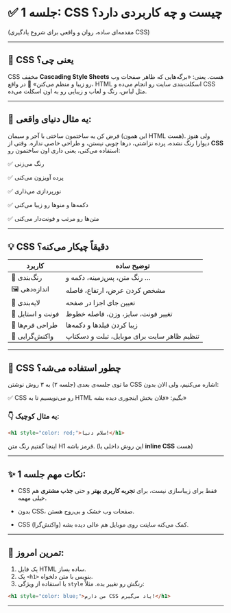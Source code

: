 # ✅ جلسه 1: CSS چیست و چه کاربردی دارد؟

(مقدمه‌ای ساده، روان و واقعی برای شروع یادگیری CSS)

---

## 🎨 CSS یعنی چی؟

CSS مخفف **Cascading Style Sheets** هست.
یعنی: «برگه‌هایی که ظاهر صفحات وب رو زیبا و منظم می‌کنن» 🧥
در واقع، HTML اسکلت‌بندی سایت رو انجام می‌ده و CSS مثل لباس، رنگ و لعاب و زیبایی رو به اون اسکلت می‌ده.

---

## 🧠 یه مثال دنیای واقعی:

فرض کن یه ساختمون ساختی با آجر و سیمان (این همون HTML هست).
ولی هنوز دیوارا رنگ نشده، پرده نزاشتی، درها چوبی نیستن، و طراحی خاصی نداره.
وقتی از **CSS** استفاده می‌کنی، یعنی داری اون ساختمون رو:

✅ رنگ می‌زنی

✅ پرده آویزون می‌کنی

✅ نورپردازی می‌ذاری

✅ دکمه‌ها و منوها رو زیبا می‌کنی

✅ متن‌ها رو مرتب و فونت‌دار می‌کنی

---

## 💡 CSS دقیقاً چیکار می‌کنه؟

| کاربرد           | توضیح ساده                                 |
| ---------------- | ------------------------------------------ |
| 🎨 رنگ‌بندی      | رنگ متن، پس‌زمینه، دکمه و …                |
| 🖼 اندازه‌دهی    | مشخص کردن عرض، ارتفاع، فاصله               |
| 🧱 لایه‌بندی     | تعیین جای اجزا در صفحه                     |
| 🧍 فونت و استایل | تغییر فونت، سایز، وزن، فاصله خطوط          |
| 🔘 طراحی فرم‌ها  | زیبا کردن فیلدها و دکمه‌ها                 |
| 📱 واکنش‌گرایی   | تنظیم ظاهر سایت برای موبایل، تبلت و دسکتاپ |

---

## 🔧 CSS چطور استفاده می‌شه؟

ما توی جلسه‌ی بعدی (جلسه ۲) به ۳ روش نوشتن CSS اشاره می‌کنیم، ولی الان بدون:

✅ CSS رو می‌نویسیم تا به HTML بگیم:
«فلان بخش اینجوری دیده بشه»

### 👇 یه مثال کوچیک:

```html
<h1 style="color: red;">سلام دنیا!</h1>
```

اینجا گفتیم رنگ متن H1 قرمز باشه. (این روش داخلی یا **inline CSS** هست)

---

## ✨ نکات مهم جلسه 1:

* CSS فقط برای زیباسازی نیست، برای **تجربه کاربری بهتر** و حتی **جذب مشتری** هم خیلی مهمه.

* بدون CSS، صفحات وب خشک و بی‌روح هستن.

* CSS کمک می‌کنه سایتت روی موبایل هم عالی دیده بشه (واکنش‌گرا).

---

## 📝 تمرین امروز:

1. یک فایل HTML ساده بساز.
2. یک `<h1>` بنویس با متن دلخواه.
3. با استفاده از ویژگی `style` رنگش رو تغییر بده.
   مثلاً:

```html
<h1 style="color: blue;">من دارم CSS یاد می‌گیرم!</h1>
```

---
